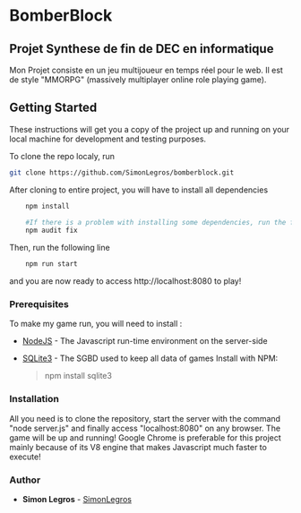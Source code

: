 # BomberBlock

## Projet Synthese de fin de DEC en informatique

Mon Projet consiste en un jeu multijoueur en temps réel pour le web. Il est de style "MMORPG" (massively multiplayer online role playing game).

## Getting Started

These instructions will get you a copy of the project up and running on your local machine for development and testing purposes.

To clone the repo localy, run

```sh
git clone https://github.com/SimonLegros/bomberblock.git
```

After cloning to entire project, you will have to install all dependencies

```sh
    npm install

    #If there is a problem with installing some dependencies, run the following
    npm audit fix
```

Then, run the following line

```sh
    npm run start
```

and you are now ready to access http://localhost:8080 to play!

### Prerequisites

To make my game run, you will need to install :

- [NodeJS](https://nodejs.org/en/download/) - The Javascript run-time environment on the server-side

- [SQLite3]() - The SGBD used to keep all data of games
  Install with NPM:
  > npm install sqlite3

### Installation

All you need is to clone the repository, start the server with the command "node server.js" and finally access "localhost:8080" on any browser. The game will be up and running!
Google Chrome is preferable for this project mainly because of its V8 engine that makes Javascript much faster to execute!

### Author

- **Simon Legros** - [SimonLegros](https://bitbucket.org/SimonLegros)
